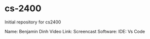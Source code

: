 # cs-2400
Initial repository for cs2400

Name: Benjamin Dinh
Video Link:
Screencast Software:
IDE: Vs Code
